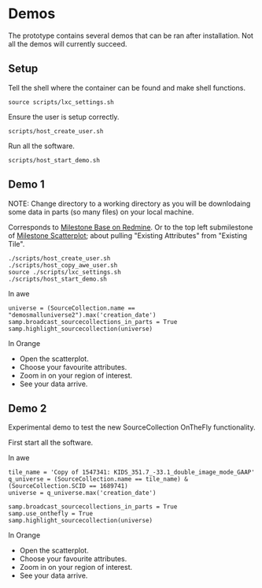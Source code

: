 # Demos

The prototype contains several demos that can be ran after installation. Not all the demos will currently succeed.


## Setup

Tell the shell where the container can be found and make shell functions.
```
source scripts/lxc_settings.sh
```

Ensure the user is setup correctly.
```
scripts/host_create_user.sh
```

Run all the software.
```
scripts/host_start_demo.sh
```


## Demo 1
NOTE: Change directory to a working directory as you will be downlodaing some data in parts (so many files) on your local machine.

Corresponds to [Milestone Base on Redmine](https://redmine.hpc.rug.nl/redmine/projects/evisualization-of-big-data/wiki/Milestone_Baseine/versions/6). Or to the top left submilestone of [Milestone Scatterplot](https://redmine.hpc.rug.nl/redmine/projects/evisualization-of-big-data/wiki/Milestone_Scatterplot); about pulling "Existing Attributes" from "Existing Tile".

```
./scripts/host_create_user.sh
./scripts/host_copy_awe_user.sh
source ./scripts/lxc_settings.sh 
./scripts/host_start_demo.sh 
```

In awe

```
universe = (SourceCollection.name == "demosmalluniverse2").max('creation_date')
samp.broadcast_sourcecollections_in_parts = True
samp.highlight_sourcecollection(universe)
```

In Orange

* Open the scatterplot.
* Choose your favourite attributes.
* Zoom in on your region of interest.
* See your data arrive.


## Demo 2
Experimental demo to test the new SourceCollection OnTheFly functionality.

First start all the software.

In awe

```
tile_name = 'Copy of 1547341: KIDS_351.7_-33.1_double_image_mode_GAAP'
q_universe = (SourceCollection.name == tile_name) & (SourceCollection.SCID == 1689741)
universe = q_universe.max('creation_date')

samp.broadcast_sourcecollections_in_parts = True
samp.use_onthefly = True
samp.highlight_sourcecollection(universe)
```

In Orange

* Open the scatterplot.
* Choose your favourite attributes.
* Zoom in on your region of interest.
* See your data arrive.

